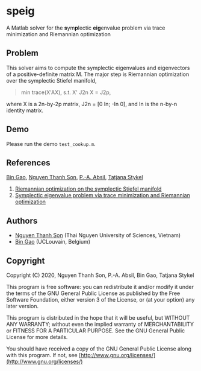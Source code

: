 # speig
A Matlab solver for the **s**ym**p**lectic **eig**envalue problem via trace minimization and Riemannian optimization

## Problem
This solver aims to compute the symplectic eigenvalues and eigenvectors of a positive-definite matrix M.
The major step is Riemannian optimization over the symplectic Stiefel manifold,

> min trace(X'AX), s.t.  X' J2n X = J2p,

where X is a 2n-by-2p matrix, J2n = [0 In; -In 0], and In is the n-by-n identity matrix.

## Demo
Please run the demo ```test_cookup.m```.

## References
[Bin Gao](https://www.gaobin.cc/), [Nguyen Thanh Son](https://sites.google.com/view/ntson), [P.-A. Absil](https://sites.uclouvain.be/absil/), [Tatjana Stykel](https://www.uni-augsburg.de/en/fakultaet/mntf/math/prof/numa/team/tatjana-stykel/)
1. [Riemannian optimization on the symplectic Stiefel manifold](https://arxiv.org/abs/2006.15226)
2. [Symplectic eigenvalue problem via trace minimization and Riemannian optimization](https://arxiv.org/abs/2101.02618)

## Authors
+ [Nguyen Thanh Son](https://sites.google.com/view/ntson) (Thai Nguyen University of Sciences, Vietnam)
+ [Bin Gao](https://www.gaobin.cc/) (UCLouvain, Belgium)

## Copyright
Copyright (C) 2020, Nguyen Thanh Son, P.-A. Absil, Bin Gao, Tatjana Stykel

This program is free software: you can redistribute it and/or modify it under the terms of the GNU General Public License as published by the Free Software Foundation, either version 3 of the License, or (at your option) any later version.

This program is distributed in the hope that it will be useful, but WITHOUT ANY WARRANTY; without even the implied warranty of MERCHANTABILITY or FITNESS FOR A PARTICULAR PURPOSE. See the GNU General Public License for more details.

You should have received a copy of the GNU General Public License along with this program. If not, see [http://www.gnu.org/licenses/](http://www.gnu.org/licenses/)

